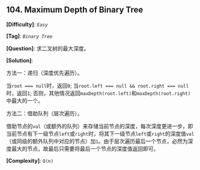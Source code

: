 ## 104. Maximum Depth of Binary Tree

__[Difficulty]__: _`Easy`_

__[Tag]__: _`Binary Tree`_

__[Question]__: 求二叉树的最大深度。

__[Solution]__: 

方法一：递归（深度优先遍历）。

当`root === null`时，返回`0`;
当`root.left === null && root.right === null`时，返回`1`;
否则，其他情况返回`maxDepth(root.left)`和`maxDepth(root.right)`中最大的一个。

方法二：借助队列（层次遍历）。

借助节点的`val`（或额外的队列）来存储当前节点的深度，每次深度更进一步，即当前节点有下一级节点`left`或`right`时，将其下一级节点`left`或`right`的深度值`val`（或同级的额外队列中对应的节点）加`1`。由于层次遍历最后一个节点，必然为深度最大的节点，故最后只需要将最后一个节点的深度值返回即可。

__[Complexity]__: `O(n)`
